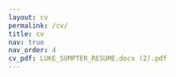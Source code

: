 ```yaml
---
layout: cv
permalink: /cv/
title: cv
nav: true
nav_order: 4
cv_pdf: LUKE_SUMPTER_RESUME.docx (2).pdf
---
```

